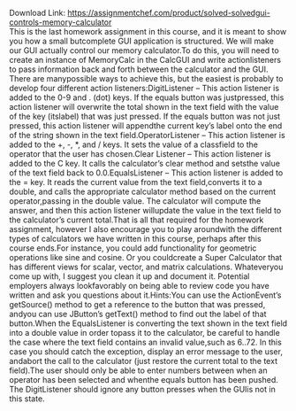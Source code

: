Download Link: https://assignmentchef.com/product/solved-solvedgui-controls-memory-calculator
<br>
This is the last homework assignment in this course, and it is meant to show you how a small butcomplete GUI application is structured. We will make our GUI actually control our memory calculator.To do this, you will need to create an instance of MemoryCalc in the CalcGUI and write actionlisteners to pass information back and forth between the calculator and the GUI. There are manypossible ways to achieve this, but the easiest is probably to develop four different action listeners:DigitListener – This action listener is added to the 0-9 and . (dot) keys. If the equals button was justpressed, this action listener will overwrite the total shown in the text field with the value of the key (itslabel) that was just pressed. If the equals button was not just pressed, this action listener will appendthe current key’s label onto the end of the string shown in the text field.OperatorListener – This action listener is added to the +, -, *, and / keys. It sets the value of a classfield to the operator that the user has chosen.Clear Listener – This action listener is added to the C key. It calls the calculator’s clear method and setsthe value of the text field back to 0.0.EqualsListener – This action listener is added to the = key. It reads the current value from the text field,converts it to a double, and calls the appropriate calculator method based on the current operator,passing in the double value. The calculator will compute the answer, and then this action listener willupdate the value in the text field to the calculator’s current total.That is all that required for the homework assignment, however I also encourage you to play aroundwith the different types of calculators we have written in this course, perhaps after this course ends.For instance, you could add functionality for geometric operations like sine and cosine. Or you couldcreate a Super Calculator that has different views for scalar, vector, and matrix calculations. Whateveryou come up with, I suggest you clean it up and document it. Potential employers always lookfavorably on being able to review code you have written and ask you questions about it.Hints:You can use the ActionEvent’s getSource() method to get a reference to the button that was pressed, andyou can use JButton’s getText() method to find out the label of that button.When the EqualsListener is converting the text shown in the text field into a double value in order topass it to the calculator, be careful to handle the case where the text field contains an invalid value,such as 6..72. In this case you should catch the exception, display an error message to the user, andabort the call to the calculator (just restore the current total to the text field).The user should only be able to enter numbers between when an operator has been selected and whenthe equals button has been pushed. The DigitListener should ignore any button presses when the GUIis not in this state.